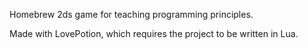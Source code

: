 Homebrew 2ds game for teaching programming principles.

Made with LovePotion, which requires the project to be written in Lua.
